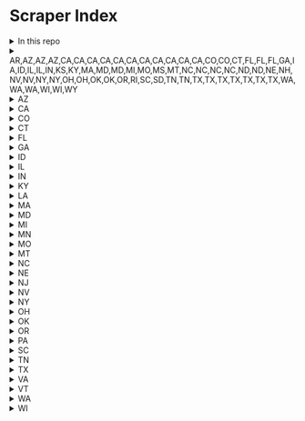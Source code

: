 # Scraper Index

<details>
	<summary>In this repo</summary>
	</details>
	<details>
		<summary>AR,AZ,AZ,AZ,CA,CA,CA,CA,CA,CA,CA,CA,CA,CA,CA,CO,CO,CT,FL,FL,FL,GA,IA,ID,IL,IL,IN,KS,KY,MA,MD,MD,MI,MO,MS,MT,NC,NC,NC,NC,ND,ND,NE,NH,NV,NV,NY,NY,OH,OH,OK,OK,OR,RI,SC,SD,TN,TN,TX,TX,TX,TX,TX,TX,TX,WA,WA,WA,WI,WI,WY</summary>
	</details>
	<details>
		<summary>AZ</summary>
	</details>
	<details>
		<summary>CA</summary>
	</details>
	<details>
		<summary>CO</summary>
	</details>
	<details>
		<summary>CT</summary>
	</details>
	<details>
		<summary>FL</summary>
	</details>
	<details>
		<summary>GA</summary>
	</details>
	<details>
		<summary>ID</summary>
	</details>
	<details>
		<summary>IL</summary>
	</details>
	<details>
		<summary>IN</summary>
	</details>
	<details>
		<summary>KY</summary>
	</details>
	<details>
		<summary>LA</summary>
	</details>
	<details>
		<summary>MA</summary>
	</details>
	<details>
		<summary>MD</summary>
	</details>
	<details>
		<summary>MI</summary>
	</details>
	<details>
		<summary>MN</summary>
	</details>
	<details>
		<summary>MO</summary>
	</details>
	<details>
		<summary>MT</summary>
	</details>
	<details>
		<summary>NC</summary>
	</details>
	<details>
		<summary>NE</summary>
	</details>
	<details>
		<summary>NJ</summary>
	</details>
	<details>
		<summary>NV</summary>
	</details>
	<details>
		<summary>NY</summary>
	</details>
	<details>
		<summary>OH</summary>
	</details>
	<details>
		<summary>OK</summary>
	</details>
	<details>
		<summary>OR</summary>
	</details>
	<details>
		<summary>PA</summary>
	</details>
	<details>
		<summary>SC</summary>
	</details>
	<details>
		<summary>TN</summary>
	</details>
	<details>
		<summary>TX</summary>
	</details>
	<details>
		<summary>VA</summary>
	</details>
	<details>
		<summary>VT</summary>
	</details>
	<details>
		<summary>WA</summary>
	</details>
	<details>
		<summary>WI</summary>
</details>
